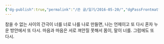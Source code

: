 ```yaml
---
{"dg-publish":true,"permalink":"/쓴 글/일기/2016-05-20/","dgPassFrontmatter":true}
---
```



참을 수 없는 사이의 간극이
너를 너로 나를 나로 만들면,
나는 언제이고 또 다시
혼자 누운 방안에서 또 다시.
마음과 마음은 서로 껴안질 못해서
몸이, 말이 너를.
그럼에도 또 다시.